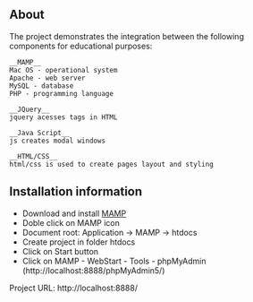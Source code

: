 ## About
The project demonstrates the integration between the following components for educational purposes:

```
__MAMP__
Mac OS - operational system
Apache - web server
MySQL - database
PHP - programming language

__JQuery__
jquery acesses tags in HTML

__Java Script__
js creates modal windows

__HTML/CSS__
html/css is used to create pages layout and styling
```

## Installation information
- Download and install [MAMP](https://www.mamp.info/ru/downloads/)
- Doble click on MAMP icon
- Document root: Application -> MAMP -> htdocs
- Create project in folder htdocs
- Click on Start button
- Click on  MAMP - WebStart - Tools - phpMyAdmin (http://localhost:8888/phpMyAdmin5/)


Project URL: http://localhost:8888/

